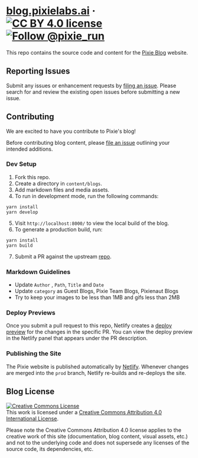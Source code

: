 # [blog.pixielabs.ai](http://blog.pixielabs.ai/) &middot; [![CC BY 4.0 license](https://img.shields.io/badge/license-CC%20BY%204.0-blue.svg)](https://creativecommons.org/licenses/by/4.0/) <a href="https://twitter.com/intent/follow?screen_name=pixie_run"><img src="https://img.shields.io/twitter/follow/pixie_run.svg?label=Follow%20@pixie_run" alt="Follow @pixie_run" /></a>

This repo contains the source code and content for the [Pixie Blog](http://blog.pixielabs.ai/) website.

## Reporting Issues

Submit any issues or enhancement requests by [filing an issue](https://github.com/pixie-labs/pixie-blog/issues/new). Please search for and review the existing open issues before submitting a new issue.

## Contributing

We are excited to have you contribute to Pixie's blog!

Before contributing blog content, please [file an issue](https://github.com/pixie-labs/pixie-blog/issues/new) outlining your intended additions.

### Dev Setup

1. Fork this repo.
2. Create a directory in `content/blogs`.
3. Add markdown files and media assets.
4. To run in development mode, run the following commands:

```shell
yarn install
yarn develop
```

5. Visit `http://localhost:8000/` to view the local build of the blog.
6. To generate a production build, run:

```shell
yarn install
yarn build
```

7. Submit a PR against the upstream  [repo](https://github.com/pixie-labs/pixie-blog).

### Markdown Guidelines

- Update `Author` , `Path`, `Title` and `Date`
- Update `category` as Guest Blogs, Pixie Team Blogs, Pixienaut Blogs
- Try to keep your images to be less than 1MB and gifs less than 2MB

### Deploy Previews

Once you submit a pull request to this repo, Netlify creates a [deploy preview](https://www.netlify.com/blog/2016/07/20/introducing-deploy-previews-in-netlify/) for the changes in the specific PR. You can view the deploy preview in the Netlify panel that appears under the PR description.

### Publishing the Site

The Pixie website is published automatically by [Netlify](https://www.netlify.com/). Whenever changes are merged into the `prod` branch, Netlify re-builds and re-deploys the site.

## Blog License

<a rel="license" href="http://creativecommons.org/licenses/by/4.0/"><img alt="Creative Commons License" style="border-width:0" src="https://i.creativecommons.org/l/by/4.0/88x31.png" /></a><br />This work is licensed under a <a rel="license" href="http://creativecommons.org/licenses/by/4.0/">Creative Commons Attribution 4.0 International License</a>.

Please note the Creative Commons Attribution 4.0 license applies to the creative work of this site (documentation, blog content, visual assets, etc.) and not to the underlying code and does not supersede any licenses of the source code, its dependencies, etc.
